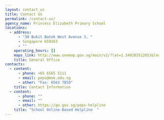 ```yaml
---
layout: contact_us
title: Contact Us
permalink: /contact-us/
agency_name: Princess Elizabeth Primary School
locations:
  - address:
      - "30 Bukit Batok West Avenue 3, "
      - Singapore 659163
      - ""
    operating_hours: []
    maps_link: http://www.onemap.gov.sg/main/v2/?lat=1.349203512653&lng=103.74101964471
    title: General Office
contacts:
  - content:
      - phone: +65 6565 5111
      - email: peps@moe.edu.sg
      - other: "Fax: 6563 7859"
    title: Contact Information
  - content:
      - phone: ""
      - email: ""
      - other: https://go.gov.sg/peps-helpline
    title: "School Online-Based Helpline  "
---
```

